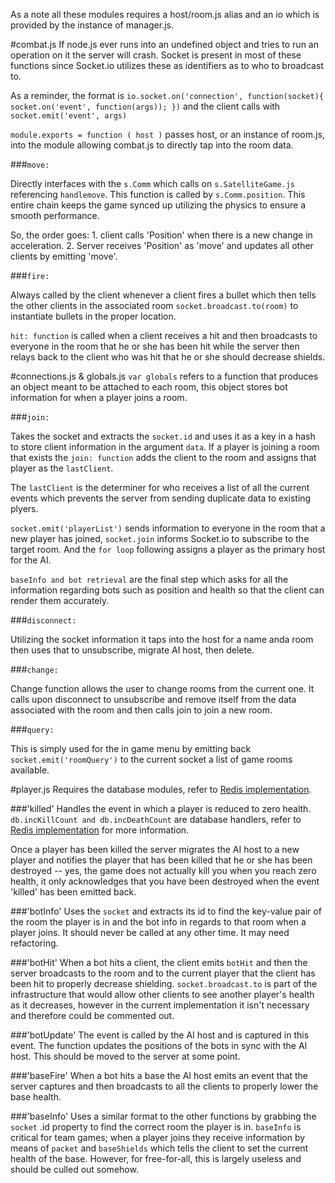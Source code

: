 As a note all these modules requires a host/room.js alias and an io which is provided by the instance of manager.js. 


#combat.js
If node.js ever runs into an undefined object and tries to run an operation on it the server will crash. Socket is present in most of these functions since Socket.io utilizes these as identifiers as to who to broadcast to.

As a reminder, the format is `io.socket.on('connection', function(socket){
   socket.on('event', function(args));
 })` and the client calls with `socket.emit('event', args)`


`module.exports = function ( host )`  passes host, or an instance of room.js, into the module allowing combat.js to directly tap into the room data.

###`move:` 

Directly interfaces with the `s.Comm` which calls on `s.SatelliteGame.js` referencing `handlemove`. This function is called by `s.Comm.position`.  This entire chain keeps the game synced up utilizing the physics to ensure a smooth performance. 

So, the order goes: 1. client calls 'Position' when there is a new change in acceleration. 2. Server receives 'Position' as 'move' and updates all other clients by emitting 'move'. 

###`fire:` 

Always called by the client whenever a client fires a bullet which then tells the other clients in the associated room `socket.broadcast.to(room)` to instantiate bullets in the proper location. 

`hit: function` is called when a client receives a hit and then broadcasts to everyone in the room that he or she has been hit while the server then relays back to the client who was hit that he or she should decrease shields. 

#connections.js & globals.js
`var globals` refers to a function that produces an object meant to be attached to each room, this object stores bot information for when a player joins a room. 

###`join:` 

Takes the socket and extracts the `socket.id` and uses it as a key in a hash to store client information in the argument `data`. If a player is joining a room that exists the `join: function` adds the client to the room and assigns that player as the `lastClient`.  

The `lastClient` is the determiner for who receives a list of all the current events which prevents the server from sending duplicate data to existing plyers. 

`socket.emit('playerList')` sends information to everyone in the room that a new player has joined,  `socket.join` informs Socket.io to subscribe to the target room.  And the `for loop` following assigns a player as the primary host for the AI. 

`baseInfo and bot retrieval` are the final step which asks for all the information regarding bots such as position and health so that the client can render them accurately.

###`disconnect:` 

Utilizing the socket information it taps into the host for a name anda room then uses that to unsubscribe, migrate AI host, then delete. 


###`change:`

Change function allows the user to change rooms from the current one. It calls upon disconnect to unsubscribe and remove itself from the data associated with the room and then calls join to join a new room. 

###`query:`

This is simply used for the in game menu by emitting back `socket.emit('roomQuery')` to the current socket a  list of game rooms available. 

#player.js
Requires the database modules, refer to [Redis implementation](https://github.com/satellite-game/Satellite/tree/dev/server/db).

###'killed'
Handles the event in which a player is reduced to zero health. `db.incKillCount and db.incDeathCount` are database handlers, refer to [Redis implementation](https://github.com/satellite-game/Satellite/tree/dev/server/db) for more information. 

Once a player has been killed the server migrates the AI host to a new player and notifies the player that has been killed that he or she has been destroyed -- yes, the game does not actually kill you when you reach zero health, it only acknowledges that you have been destroyed when the event 'killed' has been emitted back. 

###'botInfo'
Uses the `socket` and extracts its id to find the key-value pair of the room the player is in and the bot info in regards to that room when a player joins. It should never be called at any other time. It may need refactoring. 

###'botHit'
When a bot hits a client, the client emits `botHit` and then the server broadcasts to the room and to the current player that the client has been hit to properly decrease shielding. `socket.broadcast.to` is part of the infrastructure that would allow other clients to see another player's health as it decreases, however in the current implementation it isn't necessary and therefore could be commented out. 

###'botUpdate'
The event is called by the AI host and is captured in this event. The function updates the positions of the bots in sync with the AI host. This should be moved to the server at some point. 

###'baseFire'
When a bot hits a base the AI host emits an event that the server captures and then broadcasts to all the clients to properly lower the base health. 

###'baseInfo'
Uses a similar format to the other functions by grabbing the `socket` .id property to find the correct room the player is in. `baseInfo` is critical for team games; when a player joins they receive information by means of `packet` and `baseShields` which tells the client to set the current health of the base. However, for free-for-all, this is largely useless and should be culled out somehow. 